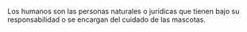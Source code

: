Los humanos son las personas naturales o jurídicas que tienen bajo su responsabilidad o se encargan del cuidado de las mascotas.